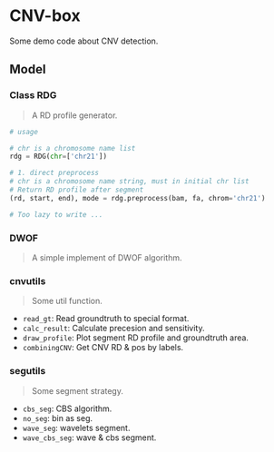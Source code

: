 # CNV-box
Some demo code about CNV detection.


## Model

### Class RDG

> A RD profile generator.

```python
# usage

# chr is a chromosome name list
rdg = RDG(chr=['chr21'])

# 1. direct preprocess
# chr is a chromosome name string, must in initial chr list
# Return RD profile after segment
(rd, start, end), mode = rdg.preprocess(bam, fa, chrom='chr21')

# Too lazy to write ...
```

### DWOF

> A simple implement of DWOF algorithm.

### cnvutils

> Some util function.

+ `read_gt`: Read groundtruth to special format.
+ `calc_result`: Calculate precesion and sensitivity.
+ `draw_profile`: Plot segment RD profile and groundtruth area.
+ `combiningCNV`: Get CNV RD & pos by labels.

### segutils

> Some segment strategy.

+ `cbs_seg`: CBS algorithm.
+ `no_seg`: bin as seg.
+ `wave_seg`: wavelets segment.
+ `wave_cbs_seg`: wave & cbs segment.